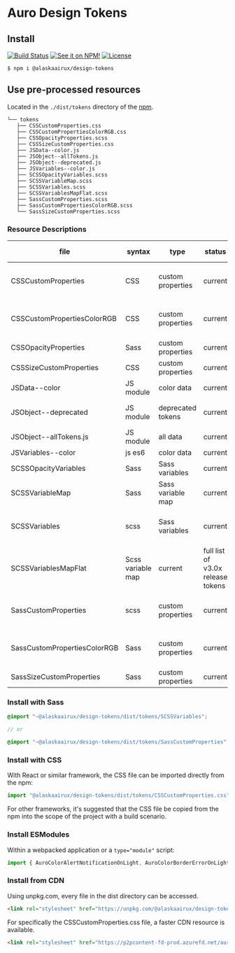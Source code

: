 # Auro Design Tokens

## Install

[![Build Status](https://img.shields.io/github/workflow/status/AlaskaAirlines/AuroDesignTokens/Test%20and%20publish?branch=master&style=for-the-badge)](https://github.com/AlaskaAirlines/design-tokens/actions?query=workflow%3A%22test+and+publish%22)
[![See it on NPM!](https://img.shields.io/npm/v/@alaskaairux/design-tokens.svg?style=for-the-badge&color=orange)](https://www.npmjs.com/package/@alaskaairux/design-tokens)
[![License](https://img.shields.io/npm/l/@alaskaairux/design-tokens.svg?color=blue&style=for-the-badge)](https://www.apache.org/licenses/LICENSE-2.0)

```
$ npm i @alaskaairux/design-tokens
```

## Use pre-processed resources

Located in the `./dist/tokens` directory of the [npm](https://www.npmjs.com/package/@alaskaairux/design-tokens).

```
└── tokens
   ├── CSSCustomProperties.css
   ├── CSSCustomPropertiesColorRGB.css
   ├── CSSOpacityProperties.scss
   ├── CSSSizeCustomProperties.css
   ├── JSData--color.js
   ├── JSObject--allTokens.js
   ├── JSObject--deprecated.js
   ├── JSVariables--color.js
   ├── SCSSOpacityVariables.scss
   ├── SCSSVariableMap.scss
   ├── SCSSVariables.scss
   ├── SCSSVariablesMapFlat.scss
   ├── SassCustomProperties.scss
   ├── SassCustomPropertiesColorRGB.scss
   └── SassSizeCustomProperties.scss
```

### Resource Descriptions

| file | syntax | type | status | filter type / description |
|---|---|---|---|---|
| CSSCustomProperties | CSS | custom properties | current | full list of v3.0x release tokens |
| CSSCustomPropertiesColorRGB | CSS | custom properties | current| Filter: color, public<br>custom RGB output
| CSSOpacityProperties | Sass | custom properties | current | filter: opacity |
| CSSSizeCustomProperties | CSS | custom properties | current | filter: size, public |
| JSData--color | JS module | color data | current | filter: color, current |
| JSObject--deprecated | JS module | deprecated tokens | current | filter: deprecated, pubic |
| JSObject--allTokens.js | JS module | all data | current | filter: public |
| JSVariables--color | js es6 | color data | current | filter: color |
| SCSSOpacityVariables | Sass | Sass variables | current | filter: opacity |
| SCSSVariableMap | Sass | Sass variable map | current | filter: size, public |
| SCSSVariables | scss | Sass variables | current | full list of v3.0x release tokens |
| SCSSVariablesMapFlat | Scss variable map | current | full list of v3.0x release tokens |
| SassCustomProperties | scss | custom properties | current | full list of v3.0x release tokens |
| SassCustomPropertiesColorRGB | Sass | custom properties | current| Filter: color, public<br>custom RGB output
| SassSizeCustomProperties | Sass | custom properties | current | filter: size, public |


### Install with Sass

```scss
@import "~@alaskaairux/design-tokens/dist/tokens/SCSSVariables";

// or

@import "~@alaskaairux/design-tokens/dist/tokens/SassCustomProperties";
```

### Install with CSS

With React or similar framework, the CSS file can be imported directly from the npm:

```js
import "@alaskaairux/design-tokens/dist/tokens/CSSCustomProperties.css"
```

For other frameworks, it's suggested that the CSS file be copied from the npm into the scope of the project with a build scenario.

### Install ESModules

Within a webpacked application or a `type="module"` script:

```js
import { AuroColorAlertNotificationOnLight, AuroColorBorderErrorOnLight } from '@alaskaairux/design-tokens/dist/tokens/JSVariables--color.js';
```

### Install from CDN

Using unpkg.com, every file in the dist directory can be accessed.

```html
<link rel="stylesheet" href="https://unpkg.com/@alaskaairux/design-tokens@latest/dist/tokens/CSSCustomProperties.css">
```

For specifically the CSSCustomProperties.css file, a faster CDN resource is available.

```html
<link rel="stylesheet" href="https://p2pcontent-fd-prod.azurefd.net/auro/tokens/CSSCustomProperties.css">
```
